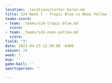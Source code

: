 ```yaml
---
location: _locations/carter-baron.md
title: S24 Week 7 - Tropic Blue vs Neon Yellow
teams-score:
- team: _teams/s24-tropic-blue.md
  score: 
- team: _teams/s24-neon-yellow.md
  score: 
field: "3"
date: 2023-04-23 12:30:00 -0400
season: 24
week: 7
mvp: ''
game-ball: ''
sportsperson: ''

---
```

